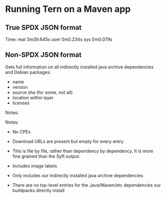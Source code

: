 # Running Tern on a Maven app

## True SPDX JSON format
Time:
real    3m39.645s
user    0m0.234s
sys     0m0.079s


## Non-SPDX JSON format
Gets full information on all indirectly installed java archive dependencies and Debian packages:
* name
* version
* source sha (for some, not all)
* location within layer
* licenses

Notes:

Notes:
* No CPEs
* Download URLs are present but empty for every entry
* This is file by file, rather than dependency by dependency. It is more fine
  grained than the Syft output.

* Includes image labels

* Only includes our indirectly installed java archive dependencies
* There are no top-level entries for the Java/Maven/etc dependencies our
  buildpacks directly install
